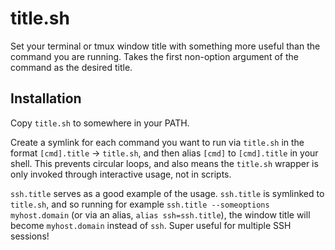 title.sh
========

Set your terminal or tmux window title with something more useful than the
command you are running. Takes the first non-option argument of the command
as the desired title.

Installation
------------

Copy `title.sh` to somewhere in your PATH.

Create a symlink for each command you want to run via `title.sh` in the format
`[cmd].title` -> `title.sh`, and then alias `[cmd]` to `[cmd].title` in your
shell. This prevents circular loops, and also means the `title.sh` wrapper is
only invoked through interactive usage, not in scripts.

`ssh.title` serves as a good example of the usage. `ssh.title` is symlinked to
`title.sh`, and so running for example `ssh.title --someoptions myhost.domain`
(or via an alias, `alias ssh=ssh.title`), the window title will become
`myhost.domain` instead of `ssh`. Super useful for multiple SSH sessions!
